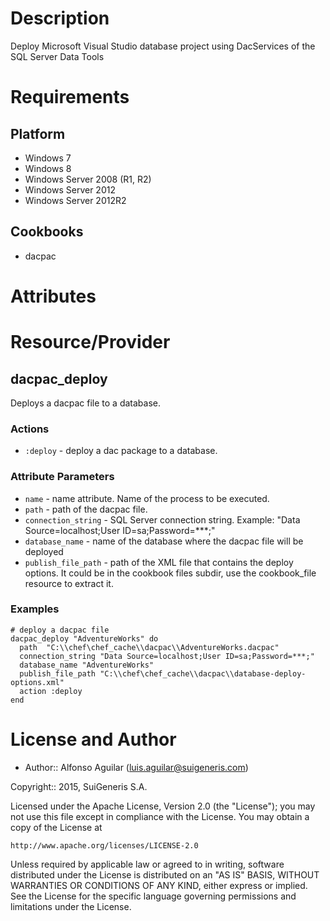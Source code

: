 Description
===========

Deploy Microsoft Visual Studio database project using DacServices of the SQL Server Data Tools

Requirements
============

Platform
--------

* Windows 7
* Windows 8
* Windows Server 2008 (R1, R2)
* Windows Server 2012
* Windows Server 2012R2

Cookbooks
---------

* dacpac

Attributes
==========


Resource/Provider
=================

dacpac_deploy
---------

Deploys a dacpac file to a database.

### Actions

- `:deploy` - deploy a dac package to a database.

### Attribute Parameters

- `name` - name attribute. Name of the process to be executed.
- `path` - path of the dacpac file.
- `connection_string` - SQL Server connection string. Example:  "Data Source=localhost;User ID=sa;Password=***;"
- `database_name` - name of the database where the dacpac file will be deployed
- `publish_file_path` - path of the XML file that contains the deploy options. It could be in the cookbook files subdir, use the cookbook_file resource to extract it.

### Examples

    # deploy a dacpac file
    dacpac_deploy "AdventureWorks" do
      path  "C:\\chef\chef_cache\\dacpac\\AdventureWorks.dacpac"
      connection_string "Data Source=localhost;User ID=sa;Password=***;"
      database_name "AdventureWorks"
      publish_file_path "C:\\chef\chef_cache\\dacpac\\database-deploy-options.xml"
      action :deploy
    end

License and Author
==================

* Author:: Alfonso Aguilar (<luis.aguilar@suigeneris.com>)

Copyright:: 2015, SuiGeneris S.A.

Licensed under the Apache License, Version 2.0 (the "License");
you may not use this file except in compliance with the License.
You may obtain a copy of the License at

    http://www.apache.org/licenses/LICENSE-2.0

Unless required by applicable law or agreed to in writing, software
distributed under the License is distributed on an "AS IS" BASIS,
WITHOUT WARRANTIES OR CONDITIONS OF ANY KIND, either express or implied.
See the License for the specific language governing permissions and
limitations under the License.
